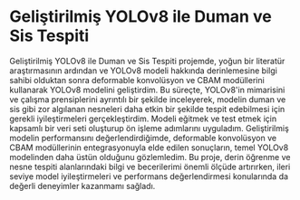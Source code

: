 # Geliştirilmiş YOLOv8 ile Duman ve Sis Tespiti
Geliştirilmiş YOLOv8 ile Duman ve Sis Tespiti projemde, yoğun bir literatür araştırmasının ardından ve YOLOv8 modeli hakkında derinlemesine bilgi sahibi olduktan sonra deformable konvolüsyon ve CBAM modüllerini kullanarak YOLOv8 modelini geliştirdim. Bu süreçte, YOLOv8'in mimarisini ve çalışma prensiplerini ayrıntılı bir şekilde inceleyerek, modelin duman ve sis gibi zor algılanan nesneleri daha etkin bir şekilde tespit edebilmesi için gerekli iyileştirmeleri gerçekleştirdim. Modeli eğitmek ve test etmek için kapsamlı bir veri seti oluşturup ön işleme adımlarını uyguladım. Geliştirilmiş modelin performansını değerlendirdiğimde, deformable konvolüsyon ve CBAM modüllerinin entegrasyonuyla elde edilen sonuçların, temel YOLOv8 modelinden daha üstün olduğunu gözlemledim. Bu proje, derin öğrenme ve nesne tespiti alanlarındaki bilgi ve becerilerimi önemli ölçüde artırırken, ileri seviye model iyileştirmeleri ve performans değerlendirmesi konularında da değerli deneyimler kazanmamı sağladı.
